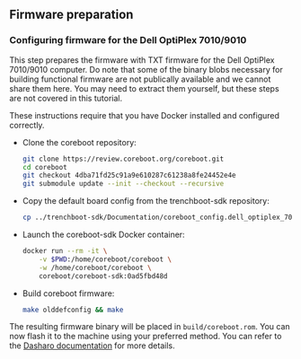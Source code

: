 ## Firmware preparation

### Configuring firmware for the Dell OptiPlex 7010/9010

This step prepares the firmware with TXT firmware for the Dell OptiPlex
7010/9010 computer. Do note that some of the binary blobs necessary for building
functional firmware are not publically available and we cannot share them here.
You may need to extract them yourself, but these steps are not covered in this
tutorial.

These instructions require that you have Docker installed and configured
correctly.

- Clone the coreboot repository:

    ```bash
    git clone https://review.coreboot.org/coreboot.git
    cd coreboot
    git checkout 4dba71fd25c91a9e610287c61238a8fe24452e4e
    git submodule update --init --checkout --recursive
    ```

- Copy the default board config from the trenchboot-sdk repository:

    ```bash
    cp ../trenchboot-sdk/Documentation/coreboot_config.dell_optiplex_7010_txt .config
    ```

- Launch the coreboot-sdk Docker container:

    ```bash
    docker run --rm -it \
        -v $PWD:/home/coreboot/coreboot \
        -w /home/coreboot/coreboot \
        coreboot/coreboot-sdk:0ad5fbd48d
    ```

- Build coreboot firmware:

    ```bash
    make olddefconfig && make
    ```

The resulting firmware binary will be placed in `build/coreboot.rom`. You can
now flash it to the machine using your preferred method. You can refer to the
[Dasharo documentation](https://docs.dasharo.com/variants/dell_optiplex/initial-deployment/)
for more details.
